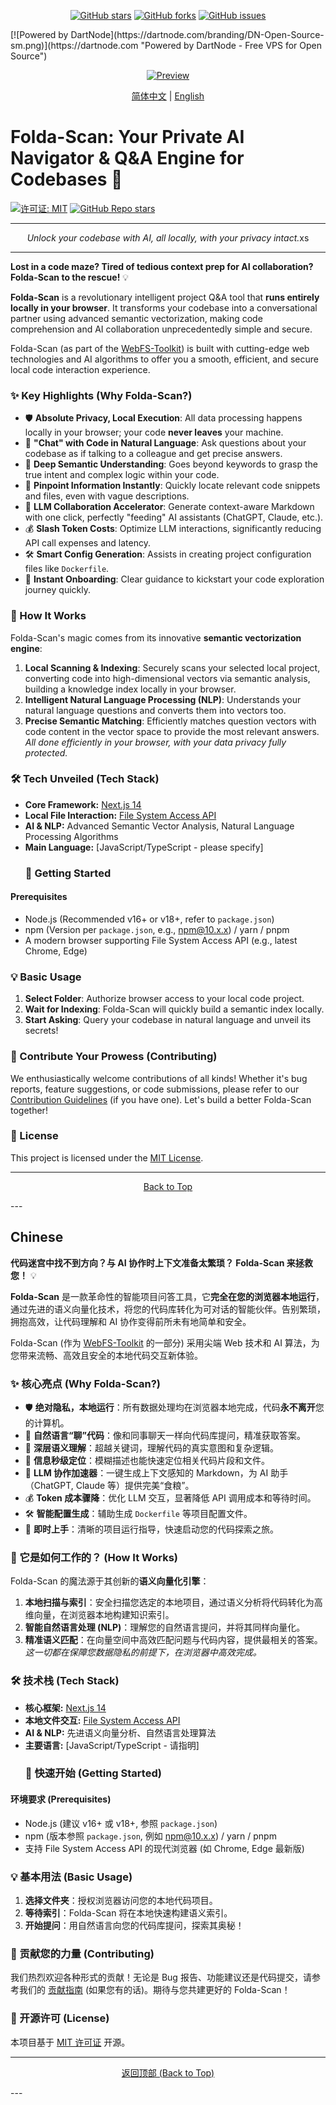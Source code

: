 <!-- GitHub Badges -->
<p align="center">
  <a href="https://github.com/oldjs/web-code-agent/stargazers"><img src="https://img.shields.io/github/stars/oldjs/web-code-agent?style=social" alt="GitHub stars"></a>
  <a href="https://github.com/oldjs/web-code-agent/network/members"><img src="https://img.shields.io/github/forks/oldjs/web-code-agent?style=social" alt="GitHub forks"></a>
  <a href="https://github.com/oldjs/web-code-agent/issues"><img src="https://img.shields.io/github/issues/oldjs/web-code-agent" alt="GitHub issues"></a>
</p>
[![Powered by DartNode](https://dartnode.com/branding/DN-Open-Source-sm.png)](https://dartnode.com "Powered by DartNode - Free VPS for Open Source")
<p align="center">
  <a href="https://github.com/oldjs/web-code-agent/blob/main/preview.md">
    <img src="https://img.shields.io/badge/Preview-Click%20Here-blue" alt="Preview">
  </a>
</p>

<p align="center">
  <a href="#zh-cn">简体中文</a> | <a href="#en-us">English</a>
</p>

# Folda-Scan: Your Private AI Navigator & Q&A Engine for Codebases 🚀

[![许可证: MIT](https://img.shields.io/badge/License-MIT-green.svg)](https://opensource.org/licenses/MIT)
[![GitHub Repo stars](https://img.shields.io/github/stars/oldjs/web-code-agent?style=social)](https://github.com/oldjs/web-code-agent/stargazers)

---

<p align="center">
  <em>Unlock your codebase with AI, all locally, with your privacy intact.</em>xs
</p>

---

<a name="en-us"></a>

**Lost in a code maze? Tired of tedious context prep for AI collaboration? Folda-Scan to the rescue!** 💡

**Folda-Scan** is a revolutionary intelligent project Q&A tool that **runs entirely locally in your browser**. It transforms your codebase into a conversational partner using advanced semantic vectorization, making code comprehension and AI collaboration unprecedentedly simple and secure.

Folda-Scan (as part of the [WebFS-Toolkit](https://github.com/oldjs/web-code-agent)) is built with cutting-edge web technologies and AI algorithms to offer you a smooth, efficient, and secure local code interaction experience.

### ✨ Key Highlights (Why Folda-Scan?)

- 🛡️ **Absolute Privacy, Local Execution**: All data processing happens locally in your browser; your code **never leaves** your machine.
- 💬 **"Chat" with Code in Natural Language**: Ask questions about your codebase as if talking to a colleague and get precise answers.
- 🧠 **Deep Semantic Understanding**: Goes beyond keywords to grasp the true intent and complex logic within your code.
- 🎯 **Pinpoint Information Instantly**: Quickly locate relevant code snippets and files, even with vague descriptions.
- 🤖 **LLM Collaboration Accelerator**: Generate context-aware Markdown with one click, perfectly "feeding" AI assistants (ChatGPT, Claude, etc.).
- 💰 **Slash Token Costs**: Optimize LLM interactions, significantly reducing API call expenses and latency.
- 🛠️ **Smart Config Generation**: Assists in creating project configuration files like `Dockerfile`.
- 🚀 **Instant Onboarding**: Clear guidance to kickstart your code exploration journey quickly.

### 🚀 How It Works

Folda-Scan's magic comes from its innovative **semantic vectorization engine**:

1.  **Local Scanning & Indexing**: Securely scans your selected local project, converting code into high-dimensional vectors via semantic analysis, building a knowledge index locally in your browser.
2.  **Intelligent Natural Language Processing (NLP)**: Understands your natural language questions and converts them into vectors too.
3.  **Precise Semantic Matching**: Efficiently matches question vectors with code content in the vector space to provide the most relevant answers.
    _All done efficiently in your browser, with your data privacy fully protected._

### 🛠️ Tech Unveiled (Tech Stack)

- **Core Framework:** [Next.js 14](https://nextjs.org/)
- **Local File Interaction:** [File System Access API](https://developer.mozilla.org/en-US/docs/Web/API/File_System_Access_API)
- **AI & NLP:** Advanced Semantic Vector Analysis, Natural Language Processing Algorithms
- **Main Language:** [JavaScript/TypeScript - please specify]
  ### 🏁 Getting Started

#### Prerequisites

- Node.js (Recommended v16+ or v18+, refer to `package.json`)
- npm (Version per `package.json`, e.g., npm@10.x.x) / yarn / pnpm
- A modern browser supporting File System Access API (e.g., latest Chrome, Edge)

### 💡 Basic Usage

1.  **Select Folder**: Authorize browser access to your local code project.
2.  **Wait for Indexing**: Folda-Scan will quickly build a semantic index locally.
3.  **Start Asking**: Query your codebase in natural language and unveil its secrets!

### 🤝 Contribute Your Prowess (Contributing)

We enthusiastically welcome contributions of all kinds! Whether it's bug reports, feature suggestions, or code submissions, please refer to our [Contribution Guidelines](CONTRIBUTING.md) (if you have one). Let's build a better Folda-Scan together!

### 📄 License

This project is licensed under the [MIT License](LICENSE).

---

<p align="center">
  <a href="#en-us">Back to Top</a>
</p>
---

<a name="zh-cn"></a>

## Chinese

**代码迷宫中找不到方向？与 AI 协作时上下文准备太繁琐？ Folda-Scan 来拯救您！** 💡

**Folda-Scan** 是一款革命性的智能项目问答工具，它**完全在您的浏览器本地运行**，通过先进的语义向量化技术，将您的代码库转化为可对话的智能伙伴。告别繁琐，拥抱高效，让代码理解和 AI 协作变得前所未有地简单和安全。

Folda-Scan (作为 [WebFS-Toolkit](https://github.com/oldjs/web-code-agent) 的一部分) 采用尖端 Web 技术和 AI 算法，为您带来流畅、高效且安全的本地代码交互新体验。

### ✨ 核心亮点 (Why Folda-Scan?)

- 🛡️ **绝对隐私，本地运行**：所有数据处理均在浏览器本地完成，代码**永不离开**您的计算机。
- 💬 **自然语言“聊”代码**：像和同事聊天一样向代码库提问，精准获取答案。
- 🧠 **深层语义理解**：超越关键词，理解代码的真实意图和复杂逻辑。
- 🎯 **信息秒级定位**：模糊描述也能快速定位相关代码片段和文件。
- 🤖 **LLM 协作加速器**：一键生成上下文感知的 Markdown，为 AI 助手（ChatGPT, Claude 等）提供完美“食粮”。
- 💰 **Token 成本骤降**：优化 LLM 交互，显著降低 API 调用成本和等待时间。
- 🛠️ **智能配置生成**：辅助生成 `Dockerfile` 等项目配置文件。
- 🚀 **即时上手**：清晰的项目运行指导，快速启动您的代码探索之旅。

### 🚀 它是如何工作的？ (How It Works)

Folda-Scan 的魔法源于其创新的**语义向量化引擎**：

1.  **本地扫描与索引**：安全扫描您选定的本地项目，通过语义分析将代码转化为高维向量，在浏览器本地构建知识索引。
2.  **智能自然语言处理 (NLP)**：理解您的自然语言提问，并将其同样向量化。
3.  **精准语义匹配**：在向量空间中高效匹配问题与代码内容，提供最相关的答案。
    _这一切都在保障您数据隐私的前提下，在浏览器中高效完成。_

### 🛠️ 技术栈 (Tech Stack)

- **核心框架:** [Next.js 14](https://nextjs.org/)
- **本地文件交互:** [File System Access API](https://developer.mozilla.org/en-US/docs/Web/API/File_System_Access_API)
- **AI & NLP:** 先进语义向量分析、自然语言处理算法
- **主要语言:** [JavaScript/TypeScript - 请指明]
  ### 🏁 快速开始 (Getting Started)

#### 环境要求 (Prerequisites)

- Node.js (建议 v16+ 或 v18+, 参照 `package.json`)
- npm (版本参照 `package.json`, 例如 npm@10.x.x) / yarn / pnpm
- 支持 File System Access API 的现代浏览器 (如 Chrome, Edge 最新版)

### 💡 基本用法 (Basic Usage)

1.  **选择文件夹**：授权浏览器访问您的本地代码项目。
2.  **等待索引**：Folda-Scan 将在本地快速构建语义索引。
3.  **开始提问**：用自然语言向您的代码库提问，探索其奥秘！

### 🤝 贡献您的力量 (Contributing)

我们热烈欢迎各种形式的贡献！无论是 Bug 报告、功能建议还是代码提交，请参考我们的 [贡献指南](CONTRIBUTING.md) (如果您有的话)。期待与您共建更好的 Folda-Scan！

### 📄 开源许可 (License)

本项目基于 [MIT 许可证](LICENSE) 开源。

---

<p align="center">
  <a href="#zh-cn">返回顶部 (Back to Top)</a>
</p>
---
